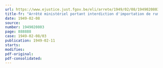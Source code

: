 ```yaml
---
url: https://www.ejustice.just.fgov.be/eli/arrete/1949/02/08/1949020803/justel
title-fr: "Arrêté ministériel portant interdiction d'importation de ruminants et de porcs en provenance des Pays-Bas (rapporté par AM 11-03-1949)"
date: 1949-02-08
source:
number: 1949020803
page: 888888
case: 1949-02-08/03
publication: 1949-02-11
starts:
modifies:
pdf-original:
pdf-consolidated:
---
```



